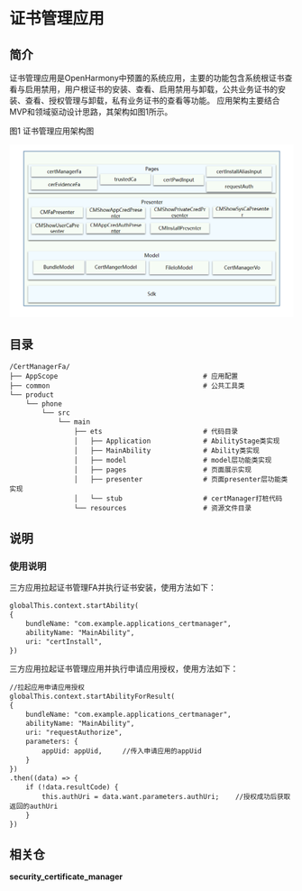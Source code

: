 # 证书管理应用

## 简介<a name="section11660541593"></a>

证书管理应用是OpenHarmony中预置的系统应用，主要的功能包含系统根证书查看与启用禁用，用户根证书的安装、查看、启用禁用与卸载，公共业务证书的安装、查看、授权管理与卸载，私有业务证书的查看等功能。
应用架构主要结合MVP和领域驱动设计思路，其架构如图1所示。

图1 证书管理应用架构图

![](doc/image/image-20220727141455437.png)


## 目录<a name="section161941989596"></a>

```
/CertManagerFa/
├── AppScope									# 应用配置
├── common										# 公共工具类
└── product
    └── phone
        └── src
            └── main
                ├── ets							# 代码目录
                │   ├── Application				# AbilityStage类实现
                │   ├── MainAbility				# Ability类实现
                │   ├── model					# model层功能类实现
                │   ├── pages					# 页面展示实现
                │   ├── presenter				# 页面presenter层功能类实现
                │   └── stub					# certManager打桩代码
                └── resources					# 资源文件目录
```

## 说明<a name="section1312121216216"></a>

### 使用说明<a name="section1551164914237"></a>

三方应用拉起证书管理FA并执行证书安装，使用方法如下：

```
globalThis.context.startAbility(
{
    bundleName: "com.example.applications_certmanager",
    abilityName: "MainAbility",
    uri: "certInstall",
})
```

三方应用拉起证书管理应用并执行申请应用授权，使用方法如下：

```
//拉起应用申请应用授权
globalThis.context.startAbilityForResult(
{
    bundleName: "com.example.applications_certmanager",
    abilityName: "MainAbility",
    uri: "requestAuthorize",
    parameters: {
    	appUid: appUid,		//传入申请应用的appUid
    }
})
.then((data) => {
	if (!data.resultCode) {
    	this.authUri = data.want.parameters.authUri;	//授权成功后获取返回的authUri
    }
})
```

## 相关仓<a name="section1371113476307"></a>

**security_certificate_manager**
